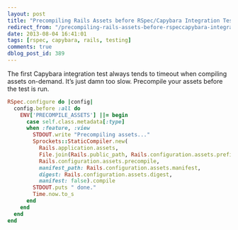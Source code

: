 ```yaml
---
layout: post
title: "Precompiling Rails Assets before RSpec/Capybara Integration Tests"
redirect_from: "/precompiling-rails-assets-before-rspeccapybara-integration-tests/"
date: 2013-08-04 16:41:01
tags: [rspec, capybara, rails, testing]
comments: true
dblog_post_id: 389
---
```

The first Capybara integration test always tends to timeout when compiling assets on-demand. It’s just damn too slow. Precompile your assets before the test is run.

```ruby
RSpec.configure do |config|
  config.before :all do
    ENV['PRECOMPILE_ASSETS'] ||= begin
      case self.class.metadata[:type]
      when :feature, :view
        STDOUT.write "Precompiling assets..."
        Sprockets::StaticCompiler.new(
          Rails.application.assets,
          File.join(Rails.public_path, Rails.configuration.assets.prefix),
          Rails.configuration.assets.precompile,
          manifest_path: Rails.configuration.assets.manifest,
          digest: Rails.configuration.assets.digest,
          manifest: false).compile
        STDOUT.puts " done."
        Time.now.to_s
      end
    end
  end
end
```
